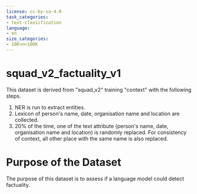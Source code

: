 ```yaml
---
license: cc-by-sa-4.0
task_categories:
- text-classification
language:
- en
size_categories:
- 10K<n<100K
---
```

# squad_v2_factuality_v1
This dataset is derived from "squad_v2" training "context" with the following steps.
1. NER is run to extract entities.
2. Lexicon of person's name, date, organisation name and location are collected.
3. 20% of the time, one of the text attribute (person's name, date, organisation name and location) is randomly replaced. For consistency of context, all other place with the same name is also replaced.

 # Purpose of the Dataset
 The purpose of this dataset is to assess if a language model could detect factuality.